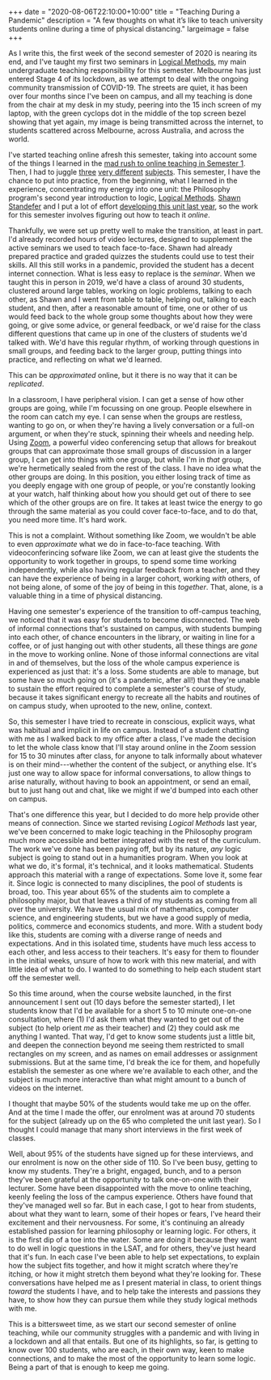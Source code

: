 +++
date = "2020-08-06T22:10:00+10:00"
title = "Teaching During a Pandemic"
description = "A few thoughts on what it’s like to teach university students online during a time of physical distancing."
largeimage = false
+++

As I write this, the first week of the second semester of 2020 is nearing its end, and I've taught my first two seminars in [Logical Methods](/class/2020/phil20030/), my main undergraduate teaching responsibility for this semester. Melbourne has just entered Stage 4 of its lockdown, as we attempt to deal with the ongoing community transmission of COVID-19. The streets are quiet, it has been over four months since I've been on campus, and all my teaching is done from the chair at my desk in my study, peering into the 15 inch screen of my laptop, with the green cyclops dot in the middle of the top screen bezel showing that yet again, my image is being transmitted across the internet, to students scattered across Melbourne, across Australia, and across the world. 

<!--more-->

I've started teaching online afresh this semester, taking into account some of the things I learned in the [mad rush to online teaching in Semester 1](/news/2020/notes-from-a-pandemic/). Then, I had to juggle [three](/class/2020/unib10002) [very different](/class/2020/phil30043) [subjects](/class/2020/phil40013). This semester, I have the chance to put into practice, from the beginning, what I learned in the experience, concentrating my energy into one unit: the Philosophy program's second year introduction to logic, [Logical Methods](/class/2020/phil20030/). [Shawn Standefer](https://shawn-standefer.github.io) and I put a lot of effort [developing this unit last year](/news/2019/teaching-logical-methods/), so the work for this semester involves figuring out how to teach it _online_. 

Thankfully, we were set up pretty well to make the transition, at least in part. I'd already recorded hours of video lectures, designed to supplement the active seminars we used to teach face-to-face. Shawn had already prepared practice and graded quizzes the students could use to test their skills. All this still works in a pandemic, provided the student has a decent internet connection. What is less easy to replace is the _seminar_. When we taught this in person in 2019, we'd have a class of around 30 students, clustered around large tables, working on logic problems, talking to each other, as Shawn and I went from table to table, helping out, talking to each student, and then, after a reasonable amount of time, one or other of us would feed back to the whole group some thoughts about how they were going, or give some advice, or general feedback, or we'd raise for the class different questions that came up in one of the clusters of students we'd talked with. We'd have this regular rhythm, of working through questions in small groups, and feeding back to the larger group, putting things into practice, and reflecting on what we'd learned.

This can be _approximated_ online, but it there is no way that it can be _replicated_. 

In a classroom, I have peripheral vision. I can get a sense of how other groups are going, while I'm focussing on one group. People elsewhere in the room can catch my eye. I can sense when the groups are restless, wanting to go on,  or when they're having a lively conversation or a full-on argument, or when they're stuck, spinning their wheels and needing help. Using [Zoom](https://zoom.us), a powerful video conferencing setup that allows for breakout groups that can approximate those small groups of discussion in a larger group, I can get into things with one group, but while I'm in _that_ group, we're hermetically sealed from the rest of the class. I have no idea what the other groups are doing. In this position, you either losing track of time as you deeply engage with one group of people, or you're constantly looking at your watch, half thinking about how you should get out of there to see which of the other groups are on fire. It takes at least twice the energy to go through the same material as you could cover face-to-face, and to do that, you need more time. It's hard work.

This is not a complaint. Without something like Zoom, we wouldn't be able to even _approximate_ what we do in face-to-face teaching. With videoconferincing sofware like Zoom, we can at least give the students the opportunity to work together in groups, to spend some time working independently, while also having regular feedback from a teacher, and they can have the experience of being in a larger cohort, working _with_ others, of not being alone, of some of the joy of being in this _together_. That, alone, is a valuable thing in a time of physical distancing. 

Having one semester's experience of the transition to off-campus teaching, we noticed that it was easy for students to become disconnected. The web of informal connections that's sustained on campus, with students bumping into each other, of chance encounters in the library, or waiting in line for a coffee, or of just hanging out with other students, all these things are _gone_ in the move to working online. None of those informal connections are vital in and of themselves, but the loss of the whole campus experience is experienced as just that: it's a loss. Some students are able to manage, but some have so much going on (it's a pandemic, after all!) that they're unable to sustain the effort required to complete a semester's course of study, because it takes significant energy to recreate all the habits and routines of on campus study, when uprooted to the new, online, context.

So, this semester I have tried to recreate in conscious, explicit ways, what was habitual and implicit in life on campus. Instead of a student chatting with me as I walked back to my office after a class, I've made the decision to let the whole class know that I'll stay around online in the Zoom session for 15 to 30 minutes after class, for anyone to talk informally about whatever is on their mind---whether the content of the subject, or anything else. It's just one way to allow space for informal conversations, to allow things to arise naturally, without having to book an appointment, or send an email, but to just hang out and chat, like we might if we'd bumped into each other on campus. 

That's one difference this year, but I decided to do more help provide other means of connection. Since we started revising _Logical Methods_ last year, we've been concerned to make logic teaching in the Philosophy program much more accessible and better integrated with the rest of the curriculum. The work we've done has been paying off, but by its nature, _any_ logic subject is going to stand out in a humanities program. When you look at what we do, it's formal, it's technical, and it looks mathematical. Students approach this material with a range of expectations. Some love it, some fear it. Since logic is connected to many disciplines, the pool of students is broad, too. This year about 65% of the students aim to complete a philosophy major, but that leaves a third of my students as coming from all over the university. We have the usual mix of mathematics, computer science, and engineering students, but we have a good supply of media, politics, commerce and economics students, and more. With a student body like this, students are coming with a diverse range of needs and expectations. And in this isolated time, students have much less access to each other, and less access to their teachers. It's easy for them to flounder in the initial weeks, unsure of how to work with this new material, and with little idea of what to do. I wanted to do something to help each student start off the semester well.

So this time around, when the course website launched, in the first announcement I sent out (10 days before the semester started), I let students know that I'd be available for a short 5 to 10 minute one-on-one consultation, where (1) I'd ask them what they wanted to get out of the subject (to help orient _me_ as their teacher) and (2) they could ask me anything I wanted. That way, I'd get to know some students just a little bit, and deepen the connection beyond me seeing them restricted to small rectangles on my screen, and as names on email addresses or assignment submissions. But at the same time, I'd break the ice for them, and hopefully establish the semester as one where we're available to each other, and the subject is much more interactive than what might amount to a bunch of videos on the internet. 

I thought that maybe 50% of the students would take me up on the offer. And at the time I made the offer, our enrolment was at around 70 students for the subject (already up on the 65 who completed the unit last year). So I thought I could manage that many short interviews in the first week of classes. 

Well, about 95% of the students have signed up for these interviews, and our enrolment is now on the other side of 110. So I've been busy, getting to know my students. They're a bright, engaged, bunch, and to a person they've been grateful at the opportunity to talk one-on-one with their lecturer. Some have been disappointed with the move to online teaching, keenly feeling the loss of the campus experience. Others have found that they've managed well so far. But in each case, I got to hear from students, about what they want to learn, some of their hopes or fears, I've heard their excitement and their nervousness. For some, it's continuing an already established passion for learning philosophy or learning logic. For others, it is the first dip of a toe into the water. Some are doing it because they want to do well in logic questions in the LSAT, and for others, they've just heard that it's fun. In each case I've been able to help set expectations, to explain how the subject fits together, and how it might scratch where they're itching, or how it might stretch them beyond what they're looking for. These conversations have helped me as I present material in class, to orient things _toward_ the students I have, and to help take the interests and passions they have, to show how they can pursue them while they study logical methods with me.

This is a bittersweet time, as we start our second semester of online teaching, while our community struggles with a pandemic and with living in a lockdown and all that entails. But one of its highlights, so far, is getting to know over 100 students, who are each, in their own way, keen to make connections, and to make the most of the opportunity to learn some logic. Being a part of that is enough to keep me going.

